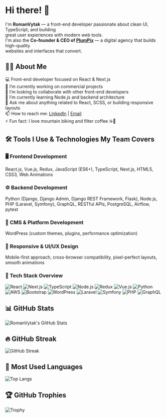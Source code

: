 # Hi there! 👋

I'm **RomanVytak** — a front-end developer passionate about clean UI, TypeScript, and building  
great user experiences with modern web tools.  
I'm also the **Co-founder & CEO of [PlumPix](https://www.plumpix.io/)** — a digital agency that builds high-quality  
websites and interfaces that convert.

## 🙋‍♂️ About Me

💻 Front-end developer focused on React & Next.js  
🔭 I’m currently working on commercial projects  
👯 I’m looking to collaborate with other front-end developers  
🌱 I’m currently learning Node.js and backend architecture  
💬 Ask me about anything related to React, SCSS, or building responsive layouts  
📫 How to reach me: [LinkedIn](https://www.linkedin.com/in/roman-vytak/) | [Email](mailto:roman.vytak@gmail.com)  
⚡ Fun fact: I love mountain biking and filter coffee ☕🚴

## 🛠️ Tools I Use & Technologies My Team Covers

### 🖥️ Frontend Development
React.js, Vue.js, Redux, JavaScript (ES6+), TypeScript, Next.js, HTML5, CSS3, Web Animations

### ⚙️ Backend Development
Python (Django, Django Admin, Django REST Framework, Flask), Node.js, PHP (Laravel, Symfony), GraphQL, RESTful APIs, PostgreSQL, Airflow, pytest

### 🧩 CMS & Platform Development
WordPress (custom themes, plugins, performance optimization)

### 📱 Responsive & UI/UX Design
Mobile-first approach, cross-browser compatibility, pixel-perfect layouts, smooth animations

### 🚀 Tech Stack Overview

![React](https://img.shields.io/badge/React-20232A?style=for-the-badge&logo=react&logoColor=61DAFB)
![Next.js](https://img.shields.io/badge/Next.js-000000?style=for-the-badge&logo=next.js&logoColor=white)
![TypeScript](https://img.shields.io/badge/TypeScript-007ACC?style=for-the-badge&logo=typescript&logoColor=white)
![Node.js](https://img.shields.io/badge/Node.js-339933?style=for-the-badge&logo=nodedotjs&logoColor=white)
![Redux](https://img.shields.io/badge/Redux-593D88?style=for-the-badge&logo=redux&logoColor=white)
![Vue.js](https://img.shields.io/badge/Vue.js-35495E?style=for-the-badge&logo=vue.js&logoColor=4FC08D)
![Python](https://img.shields.io/badge/Python-3776AB?style=for-the-badge&logo=python&logoColor=white)
![AWS](https://img.shields.io/badge/AWS-232F3E?style=for-the-badge&logo=amazon-aws&logoColor=white)
![Bootstrap](https://img.shields.io/badge/Bootstrap-7952B3?style=for-the-badge&logo=bootstrap&logoColor=white)
![WordPress](https://img.shields.io/badge/WordPress-21759B?style=for-the-badge&logo=wordpress&logoColor=white)
![Laravel](https://img.shields.io/badge/Laravel-FF2D20?style=for-the-badge&logo=laravel&logoColor=white)
![Symfony](https://img.shields.io/badge/Symfony-000000?style=for-the-badge&logo=symfony&logoColor=white)
![PHP](https://img.shields.io/badge/PHP-777BB4?style=for-the-badge&logo=php&logoColor=white)
![GraphQL](https://img.shields.io/badge/GraphQL-E10098?style=for-the-badge&logo=graphql&logoColor=white)

## 📊 GitHub Stats

![RomanVytak's GitHub Stats](https://github-readme-stats.vercel.app/api?username=RomanVytak&show_icons=true&theme=tokyonight&rank_icon=github&hide_border=true)

## 🔥 GitHub Streak

![GitHub Streak](https://streak-stats.demolab.com?user=RomanVytak&theme=tokyonight&hide_border=true)

## 🧠 Most Used Languages

![Top Langs](https://github-readme-stats.vercel.app/api/top-langs/?username=RomanVytak&layout=compact&theme=tokyonight&langs_count=6&hide_border=true)

## 🏆 GitHub Trophies

![Trophy](https://github-profile-trophy.vercel.app/?username=RomanVytak&theme=tokyonight&no-frame=true&column=4)
